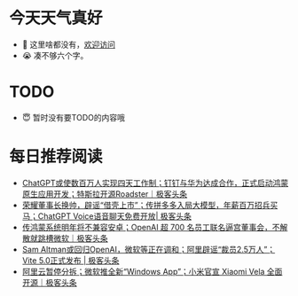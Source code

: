 # 今天天气真好
- 👋 这里啥都没有，[欢迎访问](https://zhangfeng-ola.github.io/)
- 😭 凑不够六个字。
<!---
- 👀 I’m interested in ...
- 🌱 I’m currently learning ...
- 💞️ I’m looking to collaborate on ...
- 📫 How to reach me ...
- 😇 I'm doing something ...

--->

# TODO 
- 😇 暂时没有要TODO的内容哦

<!---
zhangfeng-ola/zhangfeng-ola is a ✨ special ✨ repository because its `README.md` (this file) appears on your GitHub profile.
You can click the Preview link to take a look at your changes.
--->

# 每日推荐阅读
<!-- BLOG-POST-LIST:START -->
- [ChatGPT或使数百万人实现四天工作制；钉钉与华为达成合作，正式启动鸿蒙原生应用开发；特斯拉开源Roadster｜极客头条](https://blog.csdn.net/weixin_39786569/article/details/134591374)
- [荣耀董事长换帅，辟谣“借壳上市”；传拼多多入局大模型，年薪百万招兵买马；ChatGPT Voice语音聊天免费开放| 极客头条](https://blog.csdn.net/weixin_39786569/article/details/134569401)
- [传鸿蒙系统明年将不兼容安卓；OpenAI 超 700 名员工联名逼宫董事会，不解散就跳槽微软｜极客头条](https://blog.csdn.net/weixin_39786569/article/details/134524789)
- [Sam Altman或回归OpenAI，微软等正在调和；阿里辟谣“裁员2.5万人”；Vite 5.0正式发布 | 极客头条](https://blog.csdn.net/weixin_39786569/article/details/134500858)
- [阿里云暂停分拆；微软推全新“Windows App”；小米官宣 Xiaomi Vela 全面开源｜极客头条](https://blog.csdn.net/weixin_39786569/article/details/134459089)
<!-- BLOG-POST-LIST:END -->

